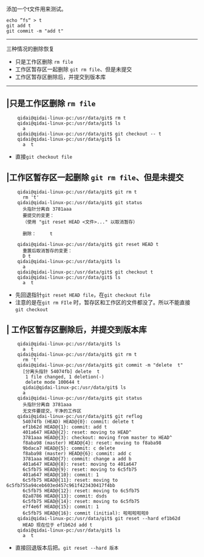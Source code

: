 添加一个t文件用来测试。
```
echo ”fs“ > t
git add t
git commit -m "add t"
```
***
三种情况的删除恢复
- 只是工作区删除 `rm file`
- 工作区暂存区一起删除 `git rm file`、但是未提交
- 工作区暂存区删除后，并提交到版本库

***
|只是工作区删除 `rm file`
---
```
    qidai@qidai-linux-pc:/usr/data/git$ rm t
    qidai@qidai-linux-pc:/usr/data/git$ ls
      a
    qidai@qidai-linux-pc:/usr/data/git$ git checkout -- t
    qidai@qidai-linux-pc:/usr/data/git$ ls
      a  t
```
- 直接`git checkout file`

|工作区暂存区一起删除 `git rm file`、但是未提交
---
```
    qidai@qidai-linux-pc:/usr/data/git$ git rm t
      rm 't'
    qidai@qidai-linux-pc:/usr/data/git$ git status
      头指针分离自 3781aaa
      要提交的变更：
      （使用 "git reset HEAD <文件>..." 以取消暂存）

      删除：     t

    qidai@qidai-linux-pc:/usr/data/git$ git reset HEAD t
      重置后取消暂存的变更：
      D	t
    qidai@qidai-linux-pc:/usr/data/git$ ls
      a
    qidai@qidai-linux-pc:/usr/data/git$ git checkout t
    qidai@qidai-linux-pc:/usr/data/git$ ls
      a  t
```
- 先回退指针`git reset HEAD file`，在`git checkout file`
- 注意的是在`git rm FIle` 时，暂存区和工作区的文件都没了。所以不能直接`git checkout`

| 工作区暂存区删除后，并提交到版本库
---
```
    qidai@qidai-linux-pc:/usr/data/git$ ls
      a  t
    qidai@qidai-linux-pc:/usr/data/git$ git rm t
      rm 't'
    qidai@qidai-linux-pc:/usr/data/git$ git commit -m "delete  t"
      [分离头指针 54074fb] delete  t
       1 file changed, 1 deletion(-)
       delete mode 100644 t
      qidai@qidai-linux-pc:/usr/data/git$ ls
      a
    qidai@qidai-linux-pc:/usr/data/git$ git status
      头指针分离自 3781aaa
      无文件要提交，干净的工作区
    qidai@qidai-linux-pc:/usr/data/git$ git reflog
      54074fb (HEAD) HEAD@{0}: commit: delete t
      ef1b62d HEAD@{1}: commit: add t
      401a647 HEAD@{2}: reset: moving to HEAD^
      3781aaa HEAD@{3}: checkout: moving from master to HEAD^
      f8aba98 (master) HEAD@{4}: reset: moving to f8aba98
      9bdaca7 HEAD@{5}: commit: c delete
      f8aba98 (master) HEAD@{6}: commit: add c
      3781aaa HEAD@{7}: commit: change a add b
      401a647 HEAD@{8}: reset: moving to 401a647
      6c5fb75 HEAD@{9}: reset: moving to 6c5fb75
      401a647 HEAD@{10}: commit: 1
      6c5fb75 HEAD@{11}: reset: moving to 6c5fb755a94ceb603ed457c961f423430417f4bb
      6c5fb75 HEAD@{12}: reset: moving to 6c5fb75
      02a8786 HEAD@{13}: commit: dsds
      6c5fb75 HEAD@{14}: reset: moving to 6c5fb75
      e7f4e6f HEAD@{15}: commit: 1
      6c5fb75 HEAD@{16}: commit (initial): 啦啦啦啦啦0
    qidai@qidai-linux-pc:/usr/data/git$ git reset --hard ef1b62d
      HEAD 现在位于 ef1b62d add t
    qidai@qidai-linux-pc:/usr/data/git$ ls
      a  t
```
- 直接回退版本后把。`git reset --hard 版本`

